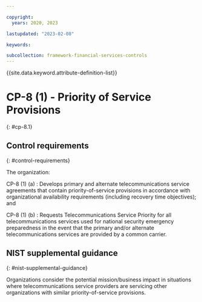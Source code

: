 ```yaml
---

copyright:
  years: 2020, 2023

lastupdated: "2023-02-08"

keywords:

subcollection: framework-financial-services-controls
---
```


{{site.data.keyword.attribute-definition-list}}

               
# CP-8 (1) - Priority of Service Provisions
{: #cp-8.1}

## Control requirements
{: #control-requirements}

The organization:

CP-8 (1) (a)
    : Develops primary and alternate telecommunications service agreements that contain priority-of-service provisions in accordance with organizational availability requirements (including recovery time objectives); and

CP-8 (1) (b)
    : Requests Telecommunications Service Priority for all telecommunications services used for national security emergency preparedness in the event that the primary and/or alternate telecommunications services are provided by a common carrier.

## NIST supplemental guidance
{: #nist-supplemental-guidance}

Organizations consider the potential mission/business impact in situations where telecommunications service providers are servicing other organizations with similar priority-of-service provisions.






